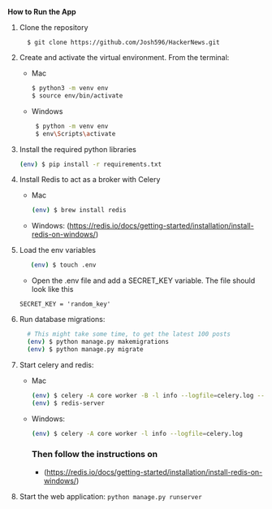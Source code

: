**How to Run the App**
1. Clone the repository
    ``` 
      $ git clone https://github.com/Josh596/HackerNews.git 
    ```
2. Create and activate the virtual environment. From the terminal:
   - Mac 
      ```bash
      $ python3 -m venv env
      $ source env/bin/activate
      ```
   - Windows
     ```bash
      $ python -m venv env
      $ env\Scripts\activate
     ``` 
3. Install the required python libraries
   ```bash
   (env) $ pip install -r requirements.txt
   ``` 
4. Install Redis to act as a broker with Celery
   - Mac
      ```bash
      (env) $ brew install redis
      ```
   - Windows: (https://redis.io/docs/getting-started/installation/install-redis-on-windows/)
5. Load the env variables
   ```bash
      (env) $ touch .env
   ```
   - Open the .env file and add a SECRET_KEY variable. The file should look like this
   ```
   SECRET_KEY = 'random_key'
   ```
6. Run database migrations: 
    ```bash
      # This might take some time, to get the latest 100 posts
      (env) $ python manage.py makemigrations
      (env) $ python manage.py migrate
    ```

7. Start celery and redis:
   - Mac
      ```bash
      (env) $ celery -A core worker -B -l info --logfile=celery.log --detach
      (env) $ redis-server
      ```
   - Windows:
      ```bash
      (env) $ celery -A core worker -l info --logfile=celery.log
      ```
      ### Then follow the instructions on
      - (https://redis.io/docs/getting-started/installation/install-redis-on-windows/)
8. Start the web application: `python manage.py runserver`

